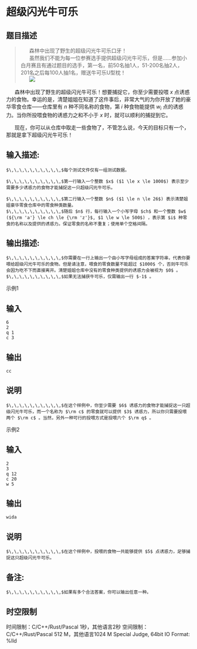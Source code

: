 # 超级闪光牛可乐

## 题目描述

> $\,\,\,\,\,\,\,\,\,\,$森林中出现了野生的超级闪光牛可乐口牙！  
>  $\,\,\,\,\,\,\,\,\,\,$虽然我们不能为每一位参赛选手提供超级闪光牛可乐，但是……参加小白月赛且有通过题目的选手，第一名，前50名抽1人，51-200名抽2人，201名之后每100人抽1名，赠送牛可乐U型枕！  
>  $\,\,\,\,\,\,\,\,\,\,$![](https://uploadfiles.nowcoder.com/images/20240307/0_1709815829292/718C64DB364A36B690A522B5076EC9D9)  
> 

$\,\,\,\,\,\,\,\,\,\,$森林中出现了野生的超级闪光牛可乐！想要捕捉它，你至少需要投喂 $x$ 点诱惑力的食物。幸运的是，清楚姐姐在知道了这件事后，非常大气的为你开放了她的豪华零食仓库——仓库里有 $n$ 种不同名称的食物，第 $i$ 种食物能提供 $w_i$ 点的诱惑力。当你所投喂食物的诱惑力之和不小于 $x$ 时，就可以顺利的捕捉到它。 

$\,\,\,\,\,\,\,\,\,\,$现在，你可以从仓库中取走一些食物了，不管怎么说，今天的目标只有一个，那就是拿下超级闪光牛可乐！ 

## 输入描述:
    
    
    $\,\,\,\,\,\,\,\,\,\,$每个测试文件仅有一组测试数据。
    
    $\,\,\,\,\,\,\,\,\,\,$第一行输入一个整数 $x$ ($1 \le x \le 1000$) 表示至少需要多少诱惑力的食物才能捕捉这一只超级闪光牛可乐。
    
    $\,\,\,\,\,\,\,\,\,\,$第二行输入一个整数 $n$ ($1 \le n \le 26$) 表示清楚姐姐豪华零食仓库中的零食种类数量。  
    $\,\,\,\,\,\,\,\,\,\,$随后 $n$ 行，每行输入一个小写字母 $ch$ 和一个整数 $w$ (${\rm 'a'} \le ch \le {\rm 'z'}$, $1 \le w \le 500$) ，表示第 $i$ 种零食的名称以及提供的诱惑力。保证零食的名称不重复；使用单个空格间隔。

## 输出描述:
    
    
    $\,\,\,\,\,\,\,\,\,\,$你需要在一行上输出一个由小写字母组成的答案字符串，代表你要喂给超级闪光牛可乐的食物。但是请注意，喂食的零食数量不能超过 $1000$ 个，否则牛可乐会因为吃不下而直接离开。清楚姐姐仓库中没有的零食种类提供的诱惑力会被视为 $0$ 。  
    $\,\,\,\,\,\,\,\,\,\,$如果无法捕获牛可乐，仅需输出一行 $-1$ 。  
    

示例1 

## 输入
    
    
    6
    2
    q 1
    c 3

## 输出
    
    
    cc

## 说明
    
    
    $\,\,\,\,\,\,\,\,\,\,$在这个样例中，你至少需要 $6$ 诱惑力的食物才能捕捉这一只超级闪光牛可乐，而一个名称为 $\rm c$ 的零食就可以提供 $3$ 诱惑力，所以你只需要投喂两个 $\rm c$ 。当然，另外一种可行的投喂方式是投喂六个 $\rm q$ 。

示例2 

## 输入
    
    
    2
    3
    q 12
    c 20
    w 5

## 输出
    
    
    wida

## 说明
    
    
    $\,\,\,\,\,\,\,\,\,\,$在这个样例中，投喂的食物一共能够提供 $5$ 点诱惑力，足够捕捉这只超级闪光牛可乐。

## 备注:
    
    
    $\,\,\,\,\,\,\,\,\,\,$如果有多个合法答案，你可以输出任意一种。


## 时空限制

时间限制：C/C++/Rust/Pascal 1秒，其他语言2秒
空间限制：C/C++/Rust/Pascal 512 M，其他语言1024 M
Special Judge, 64bit IO Format: %lld